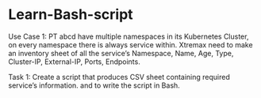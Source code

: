 # Learn-Bash-script


Use Case 1: 
PT abcd have multiple namespaces in its Kubernetes Cluster, on every namespace there is
always service within. Xtremax need to make an inventory sheet of all the service’s
Namespace, Name, Age, Type, Cluster-IP, External-IP, Ports, Endpoints.

Task 1:
Create a script that produces CSV sheet containing required service’s information. and to write the script in Bash.
